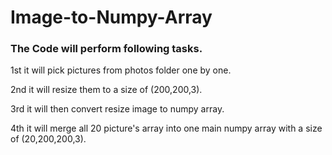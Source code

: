 # Image-to-Numpy-Array


###                     The Code will perform following tasks.


1st it will pick pictures from photos folder one by one.

2nd it will resize them to a size of (200,200,3).

3rd it will then convert resize image to numpy array.

4th it will merge all 20 picture's array into one main numpy array with a size of (20,200,200,3).
